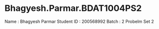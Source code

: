 # Bhagyesh.Parmar.BDAT1004PS2
Name : Bhagyesh Parmar Student ID : 200568992 Batch : 2 Probelm Set 2
